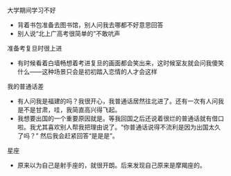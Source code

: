 大学期间学习不好

- 背着书包准备去图书馆，别人问我去哪都不好意思回答
- 别人说“北上广高考很简单的”不敢吭声

准备考复旦时很上进

- 有时候看着白墙畅想着考进复旦的画面都会笑出来，这时候室友就会问我傻笑什么——这种场景只会是初初踏入恋情的人才会这样

我的普通话差

- 有人问我是福建的吗？我很开心，我普通话居然往北进了。还有一次有人问我是不是甘肃，哇，我简直高兴得飞起。
- 我想要出国的一个重要原因就是。等我回国之后还说着很烂的普通话就有借口啦。我尤其喜欢别人帮我把理由说了。“你普通话说得不流利是因为出国太久了吗？” 然后我会赶紧回答“是是是”。

星座

- 原来以为自己是射手座的，就很开朗。后来发现自己原来是摩羯座的。

